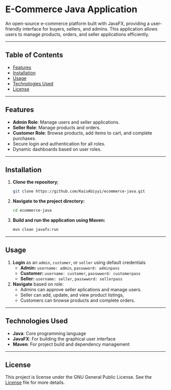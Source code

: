 # E-Commerce Java Application

An open-source e-commerce platform built with JavaFX, providing a user-friendly interface for buyers, sellers, and admins. This application allows users to manage products, orders, and seller applications efficiently. 


---

## Table of Contents

- [Features](#features)
- [Installation](#installation)
- [Usage](#usage)
- [Technologies Used](#technologies-used)
- [License](#license)

---

## Features

- **Admin Role**: Manage users and seller applications.
- **Seller Role**: Manage products and orders.
- **Customer Role**: Browse products, add items to cart, and complete purchases.
- Secure login and authentication for all roles.
- Dynamic dashboards based on user roles.

---

## Installation

1.  **Clone the repository**;
    ```bash
    git clone https://github.com/KaisAbiyyi/ecommerce-java.git
    ```
2. **Navigate to the project directory:**
    ```bash
    cd ecommerce-java
    ```
3. **Build and run the application using Maven:**
    ```bash
    mvn clean javafx:run
    ```

---

## Usage

1.  **Login** as an `admin`, `customer`, or `seller` using default credentials
    - **Admin:** `username: admin`, `passwword: adminpass`
    - **Customer:** `username: customer`, `passwword: customerpass`
    - **Seller:** `username: seller`, `passwword: sellerpass`
2.  **Navigate** based on role:
    - Admins can approve seller aplications and manage users.
    - Seller can add, update, and view product listings,
    - Customers can browse products and complete orders.

---

## Technologies Used
- **Java**: Core programming language
- **JavaFX**: For building the graphical user interface
- **Maven**: For project build and dependency management

---

## License
This project is license under the GNU General Public License. See the [License](https://github.com/KaisAbiyyi/ecommerce-java/blob/main/LICENSE) file for more details.